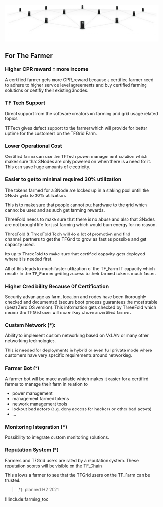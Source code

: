 ![](img/grid_banner.jpg)

## For The Farmer

### Higher CPR reward = more income

A certified farmer gets more CPR_reward because a certified farmer need to adhere to higher service level agreements and buy certified farming solutions or certifiy their existing 3nodes.

### TF Tech Support

Direct support from the software creators on farming and grid usage related topics.

TFTech gives defect support to the farmer which will provide for better uptime for the customers on the TFGrid Farm.

### Lower Operational Cost

Certified farms can use the TFTech power management solution which makes sure that 3Nodes are only powered on when there is a need for it. This can save huge amounts of electricity.

### Easier to get to minimal required 30% utilization

The tokens farmed for a 3Node are locked up in a staking pool untill the 3Node gets to 30% utilization.

This is to make sure that people cannot put hardware to the grid which cannot be used and as such get farming rewards.

ThreeFold needs to make sure that there is no abuse and also that 3Nodes are not brought life for just farming which would burn energy for no reason.

ThreeFold & ThreeFold Tech will do a lot of promotion and find channel_partners to get the TFGrid to grow as fast as possible and get capacity used.

Its up to ThreeFold to make sure that certified capacity gets deployed where it is needed first.

All of this leads to much faster utilization of the TF_Farm IT capacity which results in the TF_Farmer getting access to their farmed tokens much faster.

### Higher Credibility Because Of Certification

Security advantage as farm, location and nodes have been thoroughly checked and documented (secure boot process guarantees the most stable (best) Zero OS version). This information gets checked by ThreeFold which means the TFGrid user will more likey chose a certified farmer.

### Custom Network (\*):

Ability to implement custom networking based on VxLAN or many other networking technologies.

This is needed for deployments in hybrid or even full private mode where customers have very specific requirements around networking.

### Farmer Bot (\*)

A farmer bot will be made available which makes it easier for a certified farmer to manage their farm in relation to

- power management
- management farmed tokens
- network management tools
- lockout bad actors (e.g. deny access for hackers or other bad actors)
- ...

### Monitoring Integration (\*)

Possibility to integrate custom monitoring solutions.

### Reputation System (\*)

Farmers and TFGrid users are rated by a reputation system.
These reputation scores will be visible on the TF_Chain

This allows a farmer to see that the TFGrid users on the TF_Farm can be trusted.

> (\*): planned H2 2021

!!!include:farming_toc
